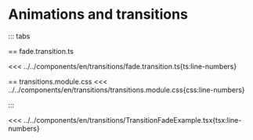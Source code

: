 # Animations and transitions

<script setup>
import Demo from '../../components/tools/Demo.vue'
import { TransitionFadeExample } from '../../components/en/transitions/TransitionFadeExample.tsx'
import { TransitionFadeAppearExample } from '../../components/en/transitions/TransitionFadeAppearExample.tsx'

</script>

::: tabs

== fade.transition.ts

<<< ../../components/en/transitions/fade.transition.ts{ts:line-numbers}

== transitions.module.css
<<< ../../components/en/transitions/transitions.module.css{css:line-numbers}

:::

<<< ../../components/en/transitions/TransitionFadeExample.tsx{tsx:line-numbers}

<Demo align-start :is="TransitionFadeExample" />

